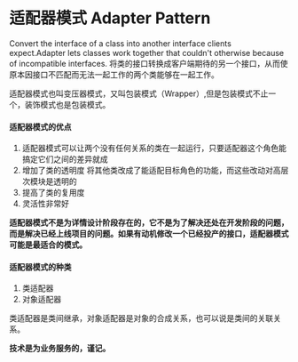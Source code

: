 # 适配器模式 Adapter Pattern

Convert the interface of a class into another interface clients expect.Adapter lets classes work together that couldn't otherwise because of incompatible interfaces.
将类的接口转换成客户端期待的另一个接口，从而使原本因接口不匹配而无法一起工作的两个类能够在一起工作。

适配器模式也叫变压器模式，又叫包装模式（Wrapper）,但是包装模式不止一个，装饰模式也是包装模式。
#### 适配器模式的优点
1. 适配器模式可以让两个没有任何关系的类在一起运行，只要适配器这个角色能搞定它们之间的差异就成
2. 增加了类的透明度 将其他类改成了能适配目标角色的功能，而这些改动对高层次模块是透明的
3. 提高了类的复用度
4. 灵活性非常好

**适配器模式不是为详情设计阶段存在的，它不是为了解决还处在开发阶段的问题，而是解决已经上线项目的问题。如果有动机修改一个已经投产的接口，适配器模式可能是最适合的模式。**

#### 适配器模式的种类
1. 类适配器
2. 对象适配器 

类适配器是类间继承，对象适配器是对象的合成关系，也可以说是类间的关联关系。

**技术是为业务服务的，谨记。**
